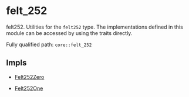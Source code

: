 # felt_252

felt252. Utilities for the `felt252` type.  The implementations defined in this module can be accessed by using the traits directly.

Fully qualified path: `core::felt_252`

## Impls

- [Felt252Zero](./core-felt_252-Felt252Zero.md)

- [Felt252One](./core-felt_252-Felt252One.md)


